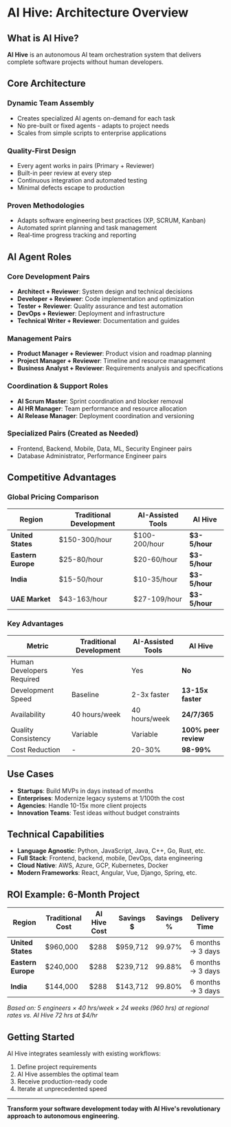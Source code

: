 # AI Hive: Architecture Overview

## What is AI Hive?

**AI Hive** is an autonomous AI team orchestration system that delivers complete software projects without human developers.

## Core Architecture

### Dynamic Team Assembly
- Creates specialized AI agents on-demand for each task
- No pre-built or fixed agents - adapts to project needs
- Scales from simple scripts to enterprise applications

### Quality-First Design
- Every agent works in pairs (Primary + Reviewer)
- Built-in peer review at every step
- Continuous integration and automated testing
- Minimal defects escape to production

### Proven Methodologies
- Adapts software engineering best practices (XP, SCRUM, Kanban)
- Automated sprint planning and task management
- Real-time progress tracking and reporting

## AI Agent Roles

### Core Development Pairs
- **Architect + Reviewer**: System design and technical decisions
- **Developer + Reviewer**: Code implementation and optimization
- **Tester + Reviewer**: Quality assurance and test automation
- **DevOps + Reviewer**: Deployment and infrastructure
- **Technical Writer + Reviewer**: Documentation and guides

### Management Pairs
- **Product Manager + Reviewer**: Product vision and roadmap planning
- **Project Manager + Reviewer**: Timeline and resource management
- **Business Analyst + Reviewer**: Requirements analysis and specifications

### Coordination & Support Roles
- **AI Scrum Master**: Sprint coordination and blocker removal
- **AI HR Manager**: Team performance and resource allocation
- **AI Release Manager**: Deployment coordination and versioning

### Specialized Pairs (Created as Needed)
- Frontend, Backend, Mobile, Data, ML, Security Engineer pairs
- Database Administrator, Performance Engineer pairs

## Competitive Advantages

### Global Pricing Comparison

| Region | Traditional Development | AI-Assisted Tools | AI Hive |
|--------|------------------------|-------------------|---------|
| **United States** | $150-300/hour | $100-200/hour | **$3-5/hour** |
| **Eastern Europe** | $25-80/hour | $20-60/hour | **$3-5/hour** |
| **India** | $15-50/hour | $10-35/hour | **$3-5/hour** |
| **UAE Market** | $43-163/hour | $27-109/hour | **$3-5/hour** |

### Key Advantages

| Metric | Traditional Development | AI-Assisted Tools | AI Hive |
|--------|------------------------|-------------------|---------|
| Human Developers Required | Yes | Yes | **No** |
| Development Speed | Baseline | 2-3x faster | **13-15x faster** |
| Availability | 40 hours/week | 40 hours/week | **24/7/365** |
| Quality Consistency | Variable | Variable | **100% peer review** |
| Cost Reduction | - | 20-30% | **98-99%** |

## Use Cases

- **Startups**: Build MVPs in days instead of months
- **Enterprises**: Modernize legacy systems at 1/100th the cost
- **Agencies**: Handle 10-15x more client projects
- **Innovation Teams**: Test ideas without budget constraints

## Technical Capabilities

- **Language Agnostic**: Python, JavaScript, Java, C++, Go, Rust, etc.
- **Full Stack**: Frontend, backend, mobile, DevOps, data engineering
- **Cloud Native**: AWS, Azure, GCP, Kubernetes, Docker
- **Modern Frameworks**: React, Angular, Vue, Django, Spring, etc.

## ROI Example: 6-Month Project

| Region | Traditional Cost | AI Hive Cost | Savings $ | Savings % | Delivery Time |
|--------|-----------------|--------------|-----------|-----------|---------------|
| **United States** | $960,000 | $288 | $959,712 | 99.97% | 6 months → 3 days |
| **Eastern Europe** | $240,000 | $288 | $239,712 | 99.88% | 6 months → 3 days |
| **India** | $144,000 | $288 | $143,712 | 99.80% | 6 months → 3 days |

*Based on: 5 engineers × 40 hrs/week × 24 weeks (960 hrs) at regional rates vs. AI Hive 72 hrs at $4/hr*

## Getting Started

AI Hive integrates seamlessly with existing workflows:
1. Define project requirements
2. AI Hive assembles the optimal team
3. Receive production-ready code
4. Iterate at unprecedented speed

---

**Transform your software development today with AI Hive's revolutionary approach to autonomous engineering.**
